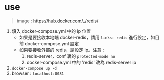 # use

> image : https://hub.docker.com/_/redis/

1. 填入 docker-compose.yml 中的 ip 位置
    - 如果是要接收本地端 docker-redis，請用 `links: redis` 進行設定，如目前 docker-compose.yml 設定
    - 如果要接收外部的 redis，請設定 ip。注意 : 
        1. redis-server，conf 裏的 `protected-mode no`
        2. docker-compose.yml 中的 'redis' 改為 redis-server ip
2. `docker-compose up -d`
3. browser : `localhost:8081`